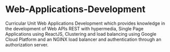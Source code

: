 # Web-Applications-Development
Curricular Unit Web Applications Development which provides knowledge in the development of Web APIs REST with hypermedia, Single Page Applications using ReactJS, Clustering and load balancing using Google Cloud Platform and an NGINX load balancer and authentication through an authorization server.

